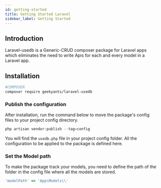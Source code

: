 ```yaml
---
id: getting-started
title: Getting Started Laravel
sidebar_label: Getting Started
---
```


## Introduction

Laravel-usedb is a Generic-CRUD composer package for Laravel apps which eliminates the need to write Apis for each and every model in a Laravel app.

## **Installation**

```bash
#COMPOSER
composer require geekyants/laravel-usedb
```

### Publish the configuration

After installation, run the command below to move the package's config files to your project config directory.

```jsx
php artisan vendor:publish --tag=config
```

You will find the `usedb.php` file in your project config folder. All the configuration to be applied to the package is defined here.

### Set the Model path

To make the package track your models, you need to define the path of the folder in the config file where all the models are stored.

```jsx
'modelPath' => 'App\Models\\'
```
